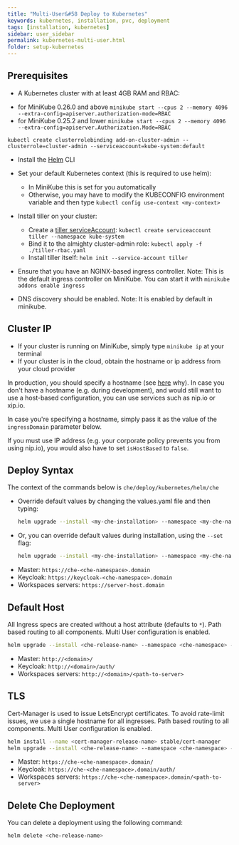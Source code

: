 ```yaml
---
title: "Multi-User&#58 Deploy to Kubernetes"
keywords: kubernetes, installation, pvc, deployment
tags: [installation, kubernetes]
sidebar: user_sidebar
permalink: kubernetes-multi-user.html
folder: setup-kubernetes
---
```


## Prerequisites

- A Kubernetes cluster with at least 4GB RAM and RBAC:

* for MiniKube 0.26.0 and above `minikube start --cpus 2 --memory 4096 --extra-config=apiserver.authorization-mode=RBAC`
* for MiniKube 0.25.2 and lower `minikube start --cpus 2 --memory 4096 --extra-config=apiserver.Authorization.Mode=RBAC`

`kubectl create clusterrolebinding add-on-cluster-admin --clusterrole=cluster-admin --serviceaccount=kube-system:default`
- Install the [Helm](https://github.com/kubernetes/helm/blob/master/docs/install.md) CLI

- Set your default Kubernetes context (this is required to use helm):
  - In MiniKube this is set for you automatically
  - Otherwise, you may have to modify the KUBECONFIG environment variable and then type `kubectl config use-context <my-context>`
- Install tiller on your cluster:
  - Create a [tiller serviceAccount](https://github.com/kubernetes/helm/blob/master/docs/rbac.md): `kubectl create serviceaccount tiller --namespace kube-system`
  - Bind it to the almighty cluster-admin role: `kubectl apply -f ./tiller-rbac.yaml`
  - Install tiller itself: `helm init --service-account tiller`
- Ensure that you have an NGINX-based ingress controller. Note: This is the default ingress controller on MiniKube. You can start it with `minikube addons enable ingress`
- DNS discovery should be enabled. Note: It is enabled by default in minikube.

## Cluster IP

- If your cluster is running on MiniKube, simply type `minikube ip` at your terminal
- If your cluster is in the cloud, obtain the hostname or ip address from your cloud provider

In production, you should specify a hostname (see [here](https://github.com/eclipse/che/issues/8694) why). In case you don't have a hostname (e.g. during development), and would still want to use a host-based configuration, you can use services such as nip.io or xip.io.

In case you're specifying a hostname, simply pass it as the value of the `ingressDomain` parameter below.

If you must use IP address (e.g. your corporate policy prevents you from using nip.io), you would also have to set `isHostBased` to `false`.

## Deploy Syntax

The context of the commands below is `che/deploy/kubernetes/helm/che`

- Override default values by changing the values.yaml file and then typing:

  ```bash
  helm upgrade --install <my-che-installation> --namespace <my-che-namespace> -f ./values/multi-user.yaml ./
  ```
- Or, you can override default values during installation, using the `--set` flag:

  ```bash
  helm upgrade --install <my-che-installation> --namespace <my-che-namespace> -f ./values/multi-user.yaml --set global.ingressDomain=<my-hostname> --set cheImage=<my-image> ./
  ```

* Master: `https://che-<che-namespace>.domain`
* Keycloak:  `https://keycloak-<che-namespace>.domain`
* Workspaces servers: `https://server-host.domain`

## Default Host
All Ingress specs are created without a host attribute (defaults to `*`).
Path based routing to all components.
Multi User configuration is enabled.

  ```bash
  helm upgrade --install <che-release-name> --namespace <che-namespace> -f ./values/default-host.yaml --set global.ingressDomain=<domain> ./
  ```

* Master: `http://<domain>/`
* Keycloak:  `http://<domain>/auth/`
* Workspaces servers: `http://<domain>/<path-to-server>`

## TLS

Cert-Manager is used to issue LetsEncrypt certificates. To avoid rate-limit issues, we use a single hostname for all ingresses. Path based routing to all components. Multi User configuration is enabled.

  ```bash
  helm install --name <cert-manager-release-name> stable/cert-manager
  helm upgrade --install <che-release-name> --namespace <che-namespace> -f ./values/tls.yaml --set global.ingressDomain=<domain> ./
  ```

* Master: `https://che-<che-namespace>.domain/`
* Keycloak:  `https://che-<che-namespace>.domain/auth/`
* Workspaces servers: `https://che-<che-namespace>.domain/<path-to-server>`

## Delete Che Deployment

You can delete a deployment using the following command:

``` bash
helm delete <che-release-name>
```
